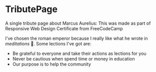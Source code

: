 # TributePage
A single tribute page about Marcus Aurelius: This was made as part of Responsive Web Design Certificate from FreeCodeCamp

I've chosen the roman emperor because I really like what he wrote in *meditations* :book:. Some lections I've got are:
- Be grateful to everyone and take their actions as lections for you
- Never be cautious when spend time or money in education
- Our purpose is to help the community
